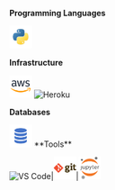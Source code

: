 **Programming Languages**

<img title="Python" alt="Python" width="40px" src="https://raw.githubusercontent.com/github/explore/master/topics/python/python.png" />


**Infrastructure**

<img title="AWS" alt="AWS" width="40px" src="https://raw.githubusercontent.com/github/explore/main/topics/aws/aws.png">   <img title="Heroku" alt="Heroku" width="40px" src="https://img.icons8.com/color/48/000000/heroku.png">


**Databases**

<img title="SQL" alt="SQL" width="40px" src="https://raw.githubusercontent.com/github/explore/master/topics/sql/sql.png">
**Tools**

<img title="VS Code" alt="VS Code" width="40px" src="https://img.icons8.com/fluent/48/000000/visual-studio-code-2019.png">|<img title="git" alt="git" width="40px" src="https://raw.githubusercontent.com/github/explore/master/topics/git/git.png">|<img title="Jupyter Notebook" alt="Jupyter" width="40px" src="https://raw.githubusercontent.com/github/explore/master/topics/jupyter-notebook/jupyter-notebook.png">
<br>


<!--
**Thiagueraf/Thiagueraf** is a ✨ _special_ ✨ repository because its `README.md` (this file) appears on your GitHub profile.

Here are some ideas to get you started:

- 🔭 I’m currently working on ...
- 🌱 I’m currently learning ...
- 👯 I’m looking to collaborate on ...
- 🤔 I’m looking for help with ...
- 💬 Ask me about ...
- 📫 How to reach me: ...
- 😄 Pronouns: ...
- ⚡ Fun fact: ...
-->
